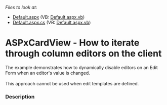 <!-- default file list -->
*Files to look at*:

* [Default.aspx](./CS/Default.aspx) (VB: [Default.aspx.vb](./VB/Default.aspx.vb))
* [Default.aspx.cs](./CS/Default.aspx.cs) (VB: [Default.aspx.vb](./VB/Default.aspx.vb))
<!-- default file list end -->
# ASPxCardView - How to iterate through column editors on the client


The example demonstrates how to dynamically disable editors on an Edit Form when an editor's value is changed.<br><br>This approach cannot be used when edit templates are defined.


<h3>Description</h3>

&nbsp;

<br/>


